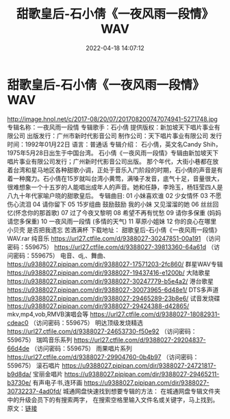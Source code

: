 ﻿---
title: 甜歌皇后-石小倩《一夜风雨一段情》WAV
date: 2022-04-18 14:07:12
categories: WAV车载音乐、镜像
tags: 国语流行
---
# 甜歌皇后-石小倩《一夜风雨一段情》WAV

http://image.hnol.net/c/2017-08/20/07/201708200747074941-5271748.jpg
专辑名称：一夜风雨一段情
专辑歌手：石小倩
提供版权：新加坡天下唱片事业有限公司
出版发行：广州市新时代影音公司
制作公司：天下唱片事业有限公司
发行时间：1992年01月22日
语言：普通话
专辑介绍：
石小倩，英文名Candy
Shih，1975年5月28日出生于中国台湾。
石小倩《一夜风雨一段情》专辑由新加坡天下唱片事业有限公司发行；广州新时代影音公司出版。
那个年代，大街小巷都在放着台湾和星马地区各种甜歌小调，正处于音乐入门阶段的时期，石小倩的声音是有着一种魔力。石小倩在15岁就叫台湾小黄莺，满嗓子发音，底气十足，音量很大，很难想象一个十五岁的人能唱出成年人的声音。她和任静，李玲玉，杨钰莹四人是八九十年代家喻户晓的甜歌皇后。
专辑曲目:
01 小妹喜欢谁
02 少女情怀
03 不愿伤心流泪
04 请你留下
05 15岁组曲 鼓励鼓励 我的小妹 又见溜溜的她
06 丝丝回忆(怀念你的那首歌)
07 过了今夜又黎明
08 希望不再有忧愁
09 请你多保重 (妈妈请您多保重)
10 一夜风雨一段情 (多情的天气)
11 草原小姐妹
12 你的良心在哪里 小贝壳 是否把我遗忘 苦酒满杯
下载地址：
甜歌皇后-石小倩《一夜风雨一段情》WAV.rar
纯音乐
https://url27.ctfile.com/d/9388027-30247851-00a191
（访问密码：559675）
https://url27.ctfile.com/d/9388027-39813360-64a61d
（访问密码：559675）
电音、dj,、舞曲、
https://u9388027.pipipan.com/dir/9388027-17571203-2fc860/
群星WAV专辑
https://u9388027.pipipan.com/dir/9388027-19437416-e1200b/
大陆歌星
https://u9388027.pipipan.com/dir/9388027-30247779-b5e4a2/
港台歌星
https://u9388027.pipipan.com/dir/9388027-30073965-6d48e1/
DTS多声道
https://u9388027.pipipan.com/dir/9388027-29465289-23b8e6/
试音发烧碟
https://u9388027.pipipan.com/dir/9388027-29424388-d42865/
mkv,mp4,vob,RMVB演唱会等
https://url27.ctfile.com/d/9388027-18082931-cdeac0
（访问密码：559675）
明达顶级发烧精选
https://url27.ctfile.com/d/9388027-24653730-f50e92
（访问密码：559675）
瑞鸣音乐系列
https://url27.ctfile.com/d/9388027-29204837-66d4de
（访问密码：559675）
雨果唱片系列
https://url27.ctfile.com/d/9388027-29904760-0b4b97
（访问密码：559675）
滚石唱片
https://u9388027.pipipan.com/dir/9388027-24721817-b9d8da/
宝丽金唱片
https://u9388027.pipipan.com/dir/9388027-29465211-b3730e/
有声电子书,连环画
https://u9388027.pipipan.com/dir/9388027-30732237-4ad0fd/
城通网盘快速找到想要专辑的方法：
在城通网盘专辑文件夹中的升级会员下的有搜索两字，
在搜索空格里输入文件名或关键字，马上找到。
原文：[链接](https://blog.sina.com.cn/s/blog_1647c7e7601030wq1.html)